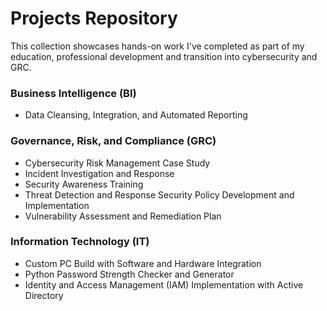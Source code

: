 # Projects Repository
This collection showcases hands-on work I've completed as part of my education, professional development and transition into cybersecurity and GRC.

### Business Intelligence (BI)
- Data Cleansing, Integration, and Automated Reporting
### Governance, Risk, and Compliance (GRC)
- Cybersecurity Risk Management Case Study
- Incident Investigation and Response
- Security Awareness Training
- Threat Detection and Response
  Security Policy Development and Implementation
- Vulnerability Assessment and Remediation Plan
### Information Technology (IT)
- Custom PC Build with Software and Hardware Integration
- Python Password Strength Checker and Generator
- Identity and Access Management (IAM) Implementation with Active Directory
